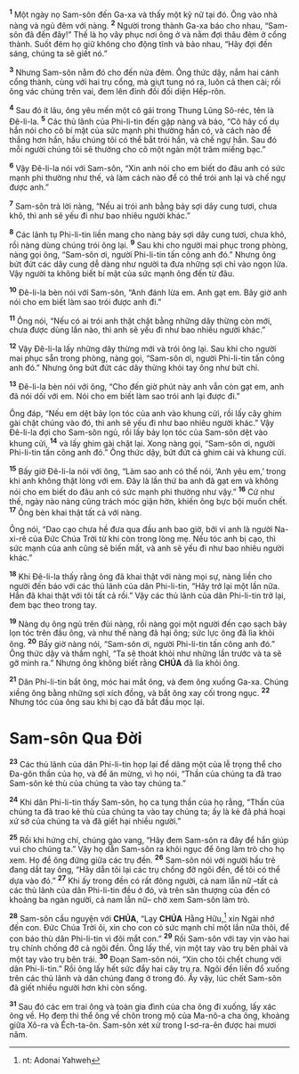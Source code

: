 <sup><b>1</b></sup> Một ngày nọ Sam-sôn đến Ga-xa và thấy một kỹ nữ tại đó. Ông vào nhà nàng và ngủ đêm với nàng. <sup><b>2</b></sup> Người trong thành Ga-xa báo cho nhau, “Sam-sôn đã đến đây!” Thế là họ vây phục nơi ông ở và nằm đợi thâu đêm ở cổng thành. Suốt đêm họ giữ không cho động tĩnh và bảo nhau, “Hãy đợi đến sáng, chúng ta sẽ giết nó.”

<sup><b>3</b></sup> Nhưng Sam-sôn nằm đó cho đến nửa đêm. Ông thức dậy, nắm hai cánh cổng thành, cùng với hai trụ cổng, mà giựt tung nó ra, luôn cả then cài; rồi ông vác chúng trên vai, đem lên đỉnh đồi đối diện Hếp-rôn.

<sup><b>4</b></sup> Sau đó ít lâu, ông yêu mến một cô gái trong Thung Lũng Sô-réc, tên là Đê-li-la. <sup><b>5</b></sup> Các thủ lãnh của Phi-li-tin đến gặp nàng và bảo, “Cô hãy cố dụ hắn nói cho cô bí mật của sức mạnh phi thường hắn có, và cách nào để thắng hơn hắn, hầu chúng tôi có thể bắt trói hắn, và chế ngự hắn. Sau đó mỗi người chúng tôi sẽ thưởng cho cô một ngàn một trăm miếng bạc.”

<sup><b>6</b></sup> Vậy Đê-li-la nói với Sam-sôn, “Xin anh nói cho em biết do đâu anh có sức mạnh phi thường như thế, và làm cách nào để có thể trói anh lại và chế ngự được anh.”

<sup><b>7</b></sup> Sam-sôn trả lời nàng, “Nếu ai trói anh bằng bảy sợi dây cung tươi, chưa khô, thì anh sẽ yếu đi như bao nhiêu người khác.”

<sup><b>8</b></sup> Các lãnh tụ Phi-li-tin liền mang cho nàng bảy sợi dây cung tươi, chưa khô, rồi nàng dùng chúng trói ông lại. <sup><b>9</b></sup> Sau khi cho người mai phục trong phòng, nàng gọi ông, “Sam-sôn ơi, người Phi-li-tin tấn công anh đó.” Nhưng ông bứt đứt các dây cung dễ dàng như người ta đưa những sợi chỉ vào ngọn lửa. Vậy người ta không biết bí mật của sức mạnh ông đến từ đâu.

<sup><b>10</b></sup> Đê-li-la bèn nói với Sam-sôn, “Anh đánh lừa em. Anh gạt em. Bây giờ anh nói cho em biết làm sao trói được anh đi.”

<sup><b>11</b></sup> Ông nói, “Nếu có ai trói anh thật chặt bằng những dây thừng còn mới, chưa được dùng lần nào, thì anh sẽ yếu đi như bao nhiêu người khác.”

<sup><b>12</b></sup> Vậy Đê-li-la lấy những dây thừng mới và trói ông lại. Sau khi cho người mai phục sẵn trong phòng, nàng gọi, “Sam-sôn ơi, người Phi-li-tin tấn công anh đó.” Nhưng ông bứt đứt các dây thừng khỏi tay ông như bứt chỉ.

<sup><b>13</b></sup> Đê-li-la bèn nói với ông, “Cho đến giờ phút này anh vẫn còn gạt em, anh đã nói dối với em. Nói cho em biết làm sao trói anh lại được đi.”

Ông đáp, “Nếu em dệt bảy lọn tóc của anh vào khung cửi, rồi lấy cây ghim gài chặt chúng vào đó, thì anh sẽ yếu đi như bao nhiêu người khác.” Vậy Đê-li-la đợi cho Sam-sôn ngủ, rồi lấy bảy lọn tóc của Sam-sôn dệt vào khung cửi, <sup><b>14</b></sup> và lấy ghim gài chặt lại. Xong nàng gọi, “Sam-sôn ơi, người Phi-li-tin tấn công anh đó.” Ông thức dậy, bứt đứt cả ghim cài và khung cửi.

<sup><b>15</b></sup> Bấy giờ Đê-li-la nói với ông, “Làm sao anh có thể nói, ‘Anh yêu em,’ trong khi anh không thật lòng với em. Đây là lần thứ ba anh đã gạt em và không nói cho em biết do đâu anh có sức mạnh phi thường như vậy.” <sup><b>16</b></sup> Cứ như thế, ngày nào nàng cũng trách móc giận hờn, khiến ông bực bội muốn chết. <sup><b>17</b></sup> Ông bèn khai thật tất cả với nàng.

Ông nói, “Dao cạo chưa hề đưa qua đầu anh bao giờ, bởi vì anh là người Na-xi-rê của Đức Chúa Trời từ khi còn trong lòng mẹ. Nếu tóc anh bị cạo, thì sức mạnh của anh cũng sẽ biến mất, và anh sẽ yếu đi như bao nhiêu người khác.”

<sup><b>18</b></sup> Khi Đê-li-la thấy rằng ông đã khai thật với nàng mọi sự, nàng liền cho người đến báo với các thủ lãnh của dân Phi-li-tin, “Hãy trở lại một lần nữa. Hắn đã khai thật với tôi tất cả rồi.” Vậy các thủ lãnh của dân Phi-li-tin trở lại, đem bạc theo trong tay.

<sup><b>19</b></sup> Nàng dụ ông ngủ trên đùi nàng, rồi nàng gọi một người đến cạo sạch bảy lọn tóc trên đầu ông, và như thế nàng đã hại ông; sức lực ông đã lìa khỏi ông. <sup><b>20</b></sup> Bấy giờ nàng nói, “Sam-sôn ơi, người Phi-li-tin tấn công anh đó.” Ông thức dậy và thầm nghĩ, “Ta sẽ thoát khỏi như những lần trước và ta sẽ gỡ mình ra.” Nhưng ông không biết rằng **CHÚA** đã lìa khỏi ông.

<sup><b>21</b></sup> Dân Phi-li-tin bắt ông, móc hai mắt ông, và đem ông xuống Ga-xa. Chúng xiềng ông bằng những sợi xích đồng, và bắt ông xay cối trong ngục. <sup><b>22</b></sup> Nhưng tóc của ông sau khi bị cạo đã bắt đầu mọc lại.

# Sam-sôn Qua Đời
<sup><b>23</b></sup> Các thủ lãnh của dân Phi-li-tin họp lại để dâng một của lễ trọng thể cho Đa-gôn thần của họ, và để ăn mừng, vì họ nói, “Thần của chúng ta đã trao Sam-sôn kẻ thù của chúng ta vào tay chúng ta.”

<sup><b>24</b></sup> Khi dân Phi-li-tin thấy Sam-sôn, họ ca tụng thần của họ rằng, “Thần của chúng ta đã trao kẻ thù của chúng ta vào tay chúng ta; ấy là kẻ đã phá hoại xứ sở của chúng ta và đã giết hại nhiều người.”

<sup><b>25</b></sup> Rồi khi hứng chí, chúng gào vang, “Hãy đem Sam-sôn ra đây để hắn giúp vui cho chúng ta.” Vậy họ dẫn Sam-sôn ra khỏi ngục để ông làm trò cho họ xem. Họ để ông đứng giữa các trụ đền. <sup><b>26</b></sup> Sam-sôn nói với người hầu trẻ đang dắt tay ông, “Hãy dẫn tôi lại các trụ chống đỡ ngôi đền, để tôi có thể dựa vào đó.” <sup><b>27</b></sup> Khi ấy trong đền có rất đông người, cả nam lẫn nữ –tất cả các thủ lãnh của dân Phi-li-tin đều ở đó, và trên sân thượng của đền có khoảng ba ngàn người, cả nam lẫn nữ– chờ xem Sam-sôn làm trò.

<sup><b>28</b></sup> Sam-sôn cầu nguyện với **CHÚA**, “Lạy **CHÚA** Hằng Hữu,[^1-df224420-4a5e-4f22-9708-5e424cfe65d8] xin Ngài nhớ đến con. Đức Chúa Trời ôi, xin cho con có sức mạnh chỉ một lần nữa thôi, để con báo thù dân Phi-li-tin vì đôi mắt con.” <sup><b>29</b></sup> Rồi Sam-sôn với tay vịn vào hai trụ chính chống đỡ cả ngôi đền. Ông lấy thế, vịn một tay vào trụ bên phải và một tay vào trụ bên trái. <sup><b>30</b></sup> Đoạn Sam-sôn nói, “Xin cho tôi chết chung với dân Phi-li-tin.” Rồi ông lấy hết sức đẩy hai cây trụ ra. Ngôi đền liền đổ xuống trên các thủ lãnh và dân chúng đang ở trong đó. Ấy vậy, lúc chết Sam-sôn đã giết nhiều người hơn khi còn sống.

<sup><b>31</b></sup> Sau đó các em trai ông và toàn gia đình của cha ông đi xuống, lấy xác ông về. Họ đem thi thể ông về chôn trong mộ của Ma-nô-a cha ông, khoảng giữa Xô-ra và Ếch-ta-ôn. Sam-sôn xét xử trong I-sơ-ra-ên được hai mươi năm.

[^1-df224420-4a5e-4f22-9708-5e424cfe65d8]: nt: Adonai Yahweh